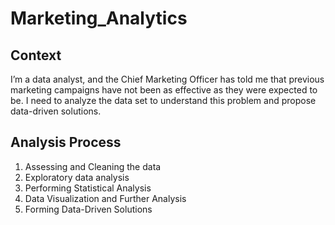 # Marketing_Analytics

## Context
I’m a data analyst, and the Chief Marketing Officer has told me that previous marketing campaigns have not been as effective as they were expected to be. I need to analyze the data set to understand this problem and propose data-driven solutions.


## Analysis Process
1. Assessing and Cleaning the data
2. Exploratory data analysis
3. Performing Statistical Analysis
4. Data Visualization and Further Analysis
5. Forming Data-Driven Solutions

